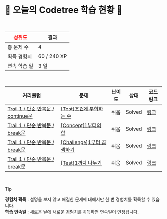 # 🌲 오늘의 Codetree 학습 현황 🌲

<br />

| <span style="color:red;display:block;text-align:center;"> **성취도**</span> | 결과 |
|---|---|
| 총 문제 수 | 4 |
| 획득 경험치 | 60 / 240 XP |
| 연속 학습 일 | 3 일 |

<br />

|커리큘럼|문제|난이도|상태|코드 링크|
|---|---|---|---|---|
|[Trail 1 / 단순 반복문 / continue문](https://https://en.codetree.ai/trail-info/novice-low/)|[[Test]조건에 부합하는 수](https://https://en.codetree.ai/trails/complete/curated-cards/test-number-that-meets-the-condition/)|쉬움|Solved|[링크](https://github.com/pjy2163/codetree/blob/main/250111/%EC%A1%B0%EA%B1%B4%EC%97%90%20%EB%B6%80%ED%95%A9%ED%95%98%EB%8A%94%20%EC%88%98/number-that-meets-the-condition.java)|
|[Trail 1 / 단순 반복문 / break문](https://https://en.codetree.ai/trail-info/novice-low/)|[[Concept]1부터의 합](https://https://en.codetree.ai/trails/complete/curated-cards/intro-sum-from-the-one/)|쉬움|Solved|[링크](https://github.com/pjy2163/codetree/blob/main/250111/1%EB%B6%80%ED%84%B0%EC%9D%98%20%ED%95%A9/sum-from-the-one.java)|
|[Trail 1 / 단순 반복문 / break문](https://https://en.codetree.ai/trail-info/novice-low/)|[[Challenge]1부터 곱셈하기](https://https://en.codetree.ai/trails/complete/curated-cards/challenge-multiple-from-one/)|쉬움|Solved|[링크](https://github.com/pjy2163/codetree/blob/main/250111/1%EB%B6%80%ED%84%B0%20%EA%B3%B1%EC%85%88%ED%95%98%EA%B8%B0/multiple-from-one.java)|
|[Trail 1 / 단순 반복문 / break문](https://https://en.codetree.ai/trail-info/novice-low/)|[[Test]1까지 나누기](https://https://en.codetree.ai/trails/complete/curated-cards/test-divide-by-1/)|쉬움|Solved|[링크](https://github.com/pjy2163/codetree/blob/main/250111/1%EA%B9%8C%EC%A7%80%20%EB%82%98%EB%88%84%EA%B8%B0/divide-by-1.java)|


<br />

> [!TIP]
> **경험치 획득** : 설명을 보지 않고 해결한 문제에 대해서만 한 번 경험치를 획득할 수 있습니다.  
> **학습 연속일** : 새로운 날에 새로운 경험치를 획득하면 연속일이 인정됩니다.


